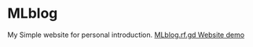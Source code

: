 # MLblog
My Simple website for personal introduction.
<a href="//mlblog.rf.gd">MLblog.rf.gd Website demo</a>
